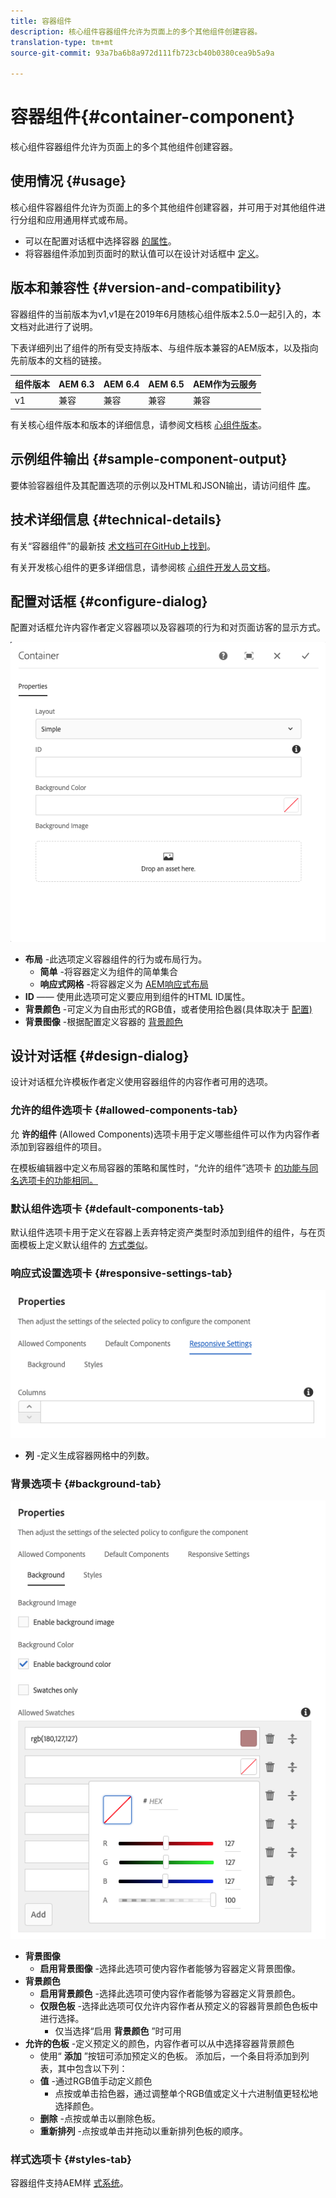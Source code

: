 ```yaml
---
title: 容器组件
description: 核心组件容器组件允许为页面上的多个其他组件创建容器。
translation-type: tm+mt
source-git-commit: 93a7ba6b8a972d111fb723cb40b0380cea9b5a9a

---
```



# 容器组件{#container-component}

核心组件容器组件允许为页面上的多个其他组件创建容器。

## 使用情况 {#usage}

核心组件容器组件允许为页面上的多个其他组件创建容器，并可用于对其他组件进行分组和应用通用样式或布局。

* 可以在配置对话框中选择容器 [的属性](#configure-dialog)。
* 将容器组件添加到页面时的默认值可以在设计对话框中 [定义](#design-dialog)。

## 版本和兼容性 {#version-and-compatibility}

容器组件的当前版本为v1,v1是在2019年6月随核心组件版本2.5.0一起引入的，本文档对此进行了说明。

下表详细列出了组件的所有受支持版本、与组件版本兼容的AEM版本，以及指向先前版本的文档的链接。

| 组件版本 | AEM 6.3 | AEM 6.4 | AEM 6.5 | AEM作为云服务 |
|--- |--- |--- |---|---|
| v1 | 兼容 | 兼容 | 兼容 | 兼容 |

有关核心组件版本和版本的详细信息，请参阅文档核 [心组件版本](/help/versions.md)。

## 示例组件输出 {#sample-component-output}

要体验容器组件及其配置选项的示例以及HTML和JSON输出，请访问组件 [库](https://adobe.com/go/aem_cmp_library_container)。

## 技术详细信息 {#technical-details}

有关“容器组件”的最新技 [术文档可在GitHub上找到](https://adobe.com/go/aem_cmp_tech_container_v1)。

有关开发核心组件的更多详细信息，请参阅核 [心组件开发人员文档](/help/developing/overview.md)。

## 配置对话框 {#configure-dialog}

配置对话框允许内容作者定义容器项以及容器项的行为和对页面访客的显示方式。

![](/help/assets/screen-shot-2019-06-21-13.59.26.png)

* **布局** -此选项定义容器组件的行为或布局行为。
   * **简单** -将容器定义为组件的简单集合
   * **响应式网格** -将容器定义为 [AEM响应式布局](https://docs.adobe.com/content/help/en/experience-manager-cloud-service/sites/authoring/features/responsive-layout.html)
* **ID** —— 使用此选项可定义要应用到组件的HTML ID属性。
* **背景颜色** -可定义为自由形式的RGB值，或者使用拾色器(具体取决于 [配置)](#background-tab)
* **背景图像** -根据配置定义容器的 [背景颜色](#background-tab)

## 设计对话框 {#design-dialog}

设计对话框允许模板作者定义使用容器组件的内容作者可用的选项。

### 允许的组件选项卡 {#allowed-components-tab}

允 **许的组件** (Allowed Components)选项卡用于定义哪些组件可以作为内容作者添加到容器组件的项目。

在模板编辑器中定义布局容器的策略和属性时，“允许的组件”选项卡 [的功能与同名选项卡的功能相同。](https://docs.adobe.com/content/help/en/experience-manager-cloud-service/sites/authoring/features/templates.html)

### 默认组件选项卡 {#default-components-tab}

默认组件选项卡用于定义在容器上丢弃特定资产类型时添加到组件的组件，与在页面模板上定义默认组件的 [方式类似](https://docs.adobe.com/content/help/en/experience-manager-cloud-service/sites/authoring/features/templates.html)。

### 响应式设置选项卡 {#responsive-settings-tab}

![](/help/assets/screen-shot-2019-06-21-09.33.03.png)

* **列** -定义生成容器网格中的列数。

### 背景选项卡 {#background-tab}

![](/help/assets/screen-shot-2019-06-21-09.42.42.png)

* **背景图像**
   * **启用背景图像** -选择此选项可使内容作者能够为容器定义背景图像。
* **背景颜色**
   * **启用背景颜色** -选择此选项可使内容作者能够为容器定义背景颜色。
   * **仅限色板** -选择此选项可仅允许内容作者从预定义的容器背景颜色色板中进行选择。
      * 仅当选择“启用 **背景颜色** ”时可用
* **允许的色板** -定义预定义的颜色，内容作者可以从中选择容器背景颜色
   * 使用“ **添加** ”按钮可添加预定义的色板。 添加后，一个条目将添加到列表，其中包含以下列：
   * **值** -通过RGB值手动定义颜色
      * 点按或单击拾色器，通过调整单个RGB值或定义十六进制值更轻松地选择颜色。
   * **删除** -点按或单击以删除色板。
   * **重新排列** -点按或单击并拖动以重新排列色板的顺序。

### 样式选项卡 {#styles-tab}

容器组件支持AEM样 [式系统](/help/get-started/authoring.md#component-styling)。

